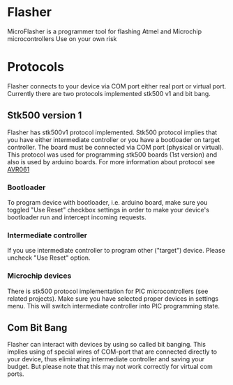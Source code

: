 # Flasher

MicroFlasher is a programmer tool for flashing Atmel and Microchip microcontrollers
Use on your own risk

# Protocols

Flasher connects to your device via COM port either real port or virtual port.
Currently there are two protocols implemented stk500 v1 and bit bang.

## Stk500 version 1
Flasher has stk500v1 protocol implemented.
Stk500 protocol implies that you have either intermediate controller or you have a bootloader on target controller. The board must be connected via COM port (physical or virtual).
This protocol was used for programming stk500 boards (1st version) and also is used by arduino boards.
For more information about protocol see [AVR061](http://www.atmel.com/Images/doc2525.pdf)

### Bootloader
To program device with bootloader, i.e. arduino board, make sure you toggled "Use Reset" checkbox settings in order to make your device's bootloader run and intercept incoming requests.

### Intermediate controller
If you use intermediate controller to program other ("target") device. Please uncheck "Use Reset" option.

### Microchip devices
There is stk500 protocol implementation for PIC microcontrollers (see related projects).
Make sure you have selected proper devices in settings menu. This will switch intermediate controller into PIC programming state.

## Com Bit Bang
Flasher can interact with devices by using so called bit banging. This implies using of special wires of COM-port that are connected directly to your device, thus eliminating intermediate controller and saving your budget. But please note that this may not work correctly for virtual com ports.
